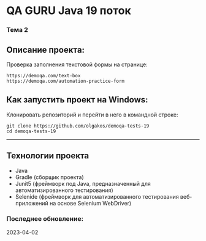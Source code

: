 
# QA GURU Java 19 поток
### Тема 2
## Описание проекта:
Проверка заполнения текстовой формы на странице:
```
https://demoqa.com/text-box
https://demoqa.com/automation-practice-form
```
## Как запустить проект на Windows:
Клонировать репозиторий и перейти в него в командной строке:
```
git clone https://github.com/olgakos/demoqa-tests-19
cd demoqa-tests-19
```
---

## Технологии проекта
- Java
- Gradle (сборщик проекта)
- Junit5 (фреймворк под Java, предназначенный для автоматизированного тестирования)
- Selenide (фреймворк для автоматизированного тестирования веб-приложений на основе Selenium WebDriver)

### Последнее обновление:
2023-04-02 

